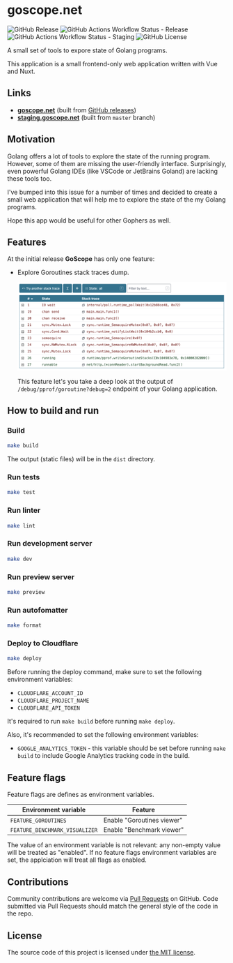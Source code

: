 # goscope.net

![GitHub Release](https://img.shields.io/github/v/release/kapitanov/goscope.net?style=flat&label=release)
![GitHub Actions Workflow Status - Release](https://img.shields.io/github/actions/workflow/status/kapitanov/goscope.net/release.yaml?style=flat&label=release)
![GitHub Actions Workflow Status - Staging](https://img.shields.io/github/actions/workflow/status/kapitanov/goscope.net/master.yaml?style=flat&label=staging)
![GitHub License](https://img.shields.io/github/license/kapitanov/goscope.net?style=flat)

A small set of tools to expore state of Golang programs.

This application is a small frontend-only web application written with Vue and Nuxt.

## Links

- [**goscope.net**](https://goscope.net) (built from [GitHub releases](https://github.com/kapitanov/goscope.net/releases))
- [**staging.goscope.net**](https://staging.goscope.net) (built from `master` branch)

## Motivation

Golang offers a lot of tools to explore the state of the running program.
However, some of them are missing the user-friendly interface.
Surprisingly, even powerful Golang IDEs (like VSCode or JetBrains Goland) are lacking these tools too.

I've bumped into this issue for a number of times
and decided to create a small web application that will help me to explore the state of the my Golang programs.

Hope this app would be useful for other Gophers as well.

## Features

At the initial release **GoScope** has only one feature:

- Explore Goroutines stack traces dump.

  ![](./public/images/goroutines-preview.png)

  This feature let's you take a deep look at the output of `/debug/pprof/goroutine?debug=2` endpoint of your Golang application.

## How to build and run

### Build

```bash
make build
```

The output (static files) will be in the `dist` directory.

### Run tests

```bash
make test
```

### Run linter

```bash
make lint
```

### Run development server

```bash
make dev
```

### Run preview server

```bash
make preview
```

### Run autofomatter

```bash
make format
```

### Deploy to Cloudflare

```bash
make deploy
```

Before running the deploy command, make sure to set the following environment variables:

- `CLOUDFLARE_ACCOUNT_ID`
- `CLOUDFLARE_PROJECT_NAME`
- `CLOUDFLARE_API_TOKEN`

It's required to run `make build` before running `make deploy`.

Also, it's recommended to set the following environment variables:

- `GOOGLE_ANALYTICS_TOKEN` - this variable should be set before running `make build` to include Google Analytics tracking code in the build.

## Feature flags

Feature flags are defines as environment variables.

| Environment variable           | Feature                    |
| ------------------------------ | -------------------------- |
| `FEATURE_GOROUTINES`           | Enable "Goroutines viewer" |
| `FEATURE_BENCHMARK_VISUALIZER` | Enable "Benchmark viewer"  |

The value of an environment variable is not relevant: any non-empty value will be treated as "enabled".
If no feature flags environment variables are set, the applciation will treat all flags as enabled.

## Contributions

Community contributions are welcome via [Pull Requests](https://github.com/kapitanov/goscope.net/pulls) on GitHub.
Code submitted via Pull Requests should match the general style of the code in the repo.

## License

The source code of this project is licensed under [the MIT license](LICENSE).
